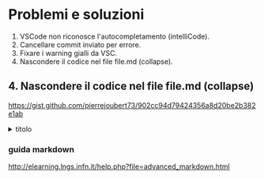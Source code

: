 # Problemi e soluzioni

1. VSCode non riconosce l'autocompletamento (intelliCode).  
2. Cancellare commit inviato per errore.
3. Fixare i warning gialli da VSC.
4. Nascondere il codice nel file file.md (collapse).

## 4. Nascondere il codice nel file file.md (collapse)
https://gist.github.com/pierrejoubert73/902cc94d79424356a8d20be2b382e1ab

<details>
    <summary> titolo </summary>

 ### codice
 ```c#
    Console.WriteLine("Ciao");
 ```
</details>

### guida markdown
http://elearning.lngs.infn.it/help.php?file=advanced_markdown.html